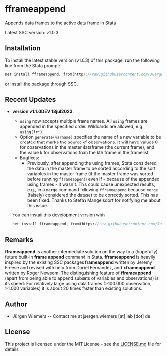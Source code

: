 # fframeappend

Appends data frames to the active data frame in Stata

Latest SSC version: v1.0.3

## Installation

To install the latest stable version (v1.0.3) of this package, run the following line from the Stata prompt:

```stata
net install fframeappend, from(https://raw.githubusercontent.com/JuergenWiemers/fframeappend/master/src) replace
```

or install the package through SSC.

## Recent Updates

* **version v1.1.0DEV 18jul2023**:
    - `using` now accepts multiple frame names. All `using` frames are appended in the specified order. Wildcards are allowed, e.g., `using(fr*)`.
    - Option `generate(varname)` specifies the name of a new variable to be created that marks the source of observations. It will have values 0 for observations in the master dataframe (the current frame), and the value k for observations from the kth frame in the framelist.
    - Bugfixes:
      - Previously, after appending the using frames, Stata considered the data in the master frame to be sorted according to the sort variables in the master frame (if the master frame was sorted before running `fframeappend`) even if - because of the appended using frames - it wasn't. This could cause unexpected results, e.g., in a `merge` command following `fframeappend` because `merge` (falsely) considered the dataset to be correctly sorted. This has been fixed. Thanks to Stefan Mangelsdorf for notifying me about this issue.

    You can install this development version with
    ```stata
    net install fframeappend, from(https://raw.githubusercontent.com/JuergenWiemers/fframeappend/v1.1.0DEV/src) replace
    ```


## Remarks

**fframeappend** is another intermediate solution on the way to a (hopefully) future built-in **frame append** command in Stata.
**fframeappend** is heavily inspired by the existing SSC packages **frameappend** written by Jeremy Freese and revised with help from Daniel Fernandez, and **xframeappend** written by Roger Newsom.
The distinguishing feature of **fframeappend** (apart from being able to append subsets of variables and observations) is its speed: For relatively large using data frames (>100.000 observation, >1.000 variables) it is about 20 times faster than existing solutions.


## Author

* Jürgen Wiemers -- Contact me at juergen.wiemers [at] iab [dot] de

## License

This project is licensed under the MIT License - see the [LICENSE.md](LICENSE.md) file for details
